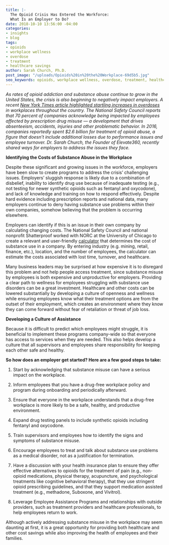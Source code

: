 ```yaml
---
title: |-
  The Opioid Crisis Has Entered the Workforce:
  What Is an Employer to Do?
date: 2018-10-10 13:56:00 -04:00
categories:
- insights
- blog
tags:
- opioids
- workplace wellness
- overdose
- treatment
- healthcare savings
author: Sarah Church, Ph.D.
post_image: "/uploads/Opioids%20in%20the%20Workplace-69d5b5.jpg"
seo_keywords: opioids, workplace wellness, overdose, treatment, healthcare savings
---
```


*As rates of opioid addiction and substance abuse continue to grow in the United States, the crisis is also beginning to negatively impact employers. A recent [New York Times article highlighted startling increases in overdoses](https://www.nytimes.com/2018/09/21/business/economy/opioid-overdose-workplace.html) in workplaces throughout the country. The National Safety Council reports that 70 percent of companies acknowledge being impacted by employees affected by prescription drug misuse — a development that drives absenteeism, accidents, injuries and other problematic behavior. In 2016, companies reportedly spent $2.6 billion for treatment of opioid abuse, a figure that doesn’t include additional losses due to performance issues and employee turnover. Dr. Sarah Church, the Founder of Elevate360, recently shared ways for employers to address the issues they face.*


**Identifying the Costs of Substance Abuse in the Workplace**

Despite these significant and growing issues in the workforce, employers have been slow to create programs to address the crisis’ challenging issues. Employers’ sluggish response is likely due to a combination of disbelief, inability to identify drug use because of inadequate testing (e.g., not testing for newer synthetic opioids such as fentanyl and oxycodone), and lack of knowledge and training on how to respond effectively. Despite hard evidence including prescription reports and national data, many employers continue to deny having substance use problems within their own companies, somehow believing that the problem is occurring elsewhere.

Employers can identify if this is an issue in their own company by calculating changing costs. The National Safety Council and national nonprofit Shatterproof worked with NORC at the University of Chicago to create a relevant and user-friendly [calculator](https://www.shatterproof.org/workplace-cost-calculator) that determines the cost of substance use in a company. By entering industry (e.g. mining, retail, finance, etc.), location, and the number of employees, the calculator can estimate the costs associated with lost time, turnover, and healthcare.

Many business leaders may be surprised at how expensive it is to disregard this problem and not help people access treatment, since substance misuse by employees is both expensive and unproductive for employers. Providing a clear path to wellness for employees struggling with substance use disorders can be a great investment. Healthcare and other costs can be lowered substantially by developing a culture of openness and wellness while ensuring employees know what their treatment options are from the outset of their employment, which creates an environment where they know they can come forward without fear of retaliation or threat of job loss.

**Developing a Culture of Assistance**

Because it is difficult to predict which employees might struggle, it is beneficial to implement these programs company-wide so that everyone has access to services when
they are needed. This also helps develop a culture that all supervisors and employees
share responsibility for keeping each other safe and healthy.

**So how does an employer get started? Here are a few good steps to take:**

1. Start by acknowledging that substance misuse can have a serious impact on the
workplace.
 
2. Inform employees that you have a drug-free workplace policy and program during
onboarding and periodically afterward.

3. Ensure that everyone in the workplace understands that a drug-free workplace is more likely to be a safe, healthy, and productive environment.

4. Expand drug testing panels to include synthetic opioids including fentanyl and
oxycodone.

5. Train supervisors and employees how to identify the signs and symptoms of substance misuse.

6. Encourage employees to treat and talk about substance use problems as a medical
disorder, not as a justification for termination.

7. Have a discussion with your health insurance plan to ensure they offer effective
alternatives to opioids for the treatment of pain (e.g., non-opioid medications, physical therapy, acupuncture, and psychological treatments like cognitive behavioral therapy), that they use stringent opioid prescribing guidelines, and that they support medication assisted treatment (e.g., methadone, Suboxone, and Vivitrol).

8. Leverage Employee Assistance Programs and relationships with outside providers,
such as treatment providers and healthcare professionals, to help employees return to
work.

Although actively addressing substance misuse in the workplace may seem daunting at
first, it is a great opportunity for providing both healthcare and other cost savings while also improving the health of employees and their families.